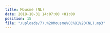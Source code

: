 ```yaml
---
title: Mousmé (NL)
date: 2018-10-31 14:07:00 +01:00
position: 15
file: "/uploads/7).%20Mousme%CC%81%20(NL).mp3"
---
```


